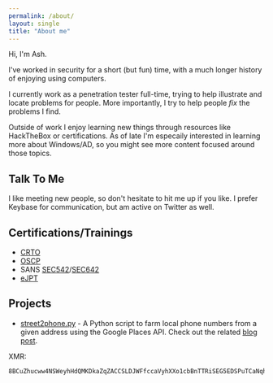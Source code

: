 ```yaml
---
permalink: /about/
layout: single
title: "About me"
---
```


Hi, I'm Ash.

I've worked in security for a short (but fun) time, with a much longer history of enjoying 
using computers.

I currently work as a penetration tester full-time, trying to help illustrate and locate problems for people. More importantly, I try to help people _fix_ the problems I find.

Outside of work I enjoy learning new things through resources like HackTheBox or certifications. As of late I'm especaily interested in learning more about Windows/AD, so you might see more content focused around those topics.

## Talk To Me
I like meeting new people, so don't hesitate to hit me up if you like. I prefer Keybase for 
communication, but am active on Twitter as well.

## Certifications/Trainings
- [CRTO](https://www.zeropointsecurity.co.uk/red-team-ops/overview)
- [OSCP](https://www.offensive-security.com/pwk-oscp/)
- SANS [SEC542](https://www.sans.org/cyber-security-courses/web-app-penetration-testing-ethical-hacking)/[SEC642](https://www.sans.org/cyber-security-courses/advanced-web-app-penetration-testing-ethical-hacking/)
- [eJPT](https://elearnsecurity.com/product/ejpt-certification/)

## Projects
- [street2phone.py](https://github.com/0xash/street2phone.py) - A Python script to farm local phone numbers from a given address using the Google Places API. Check out the related [blog post](https://0xash.io/Farming-phone-numbers-with-Python-and-the-Google-Places-API/).

XMR:
```
8BCuZhucww4NSWeyhHdQMKDkaZqZACCSLDJWFfccaVyhXXo1cbBnTTRiSEG5EDSPuTCaNqhBhZDzbT6KWzhyuTCXP6Nzgar
```
